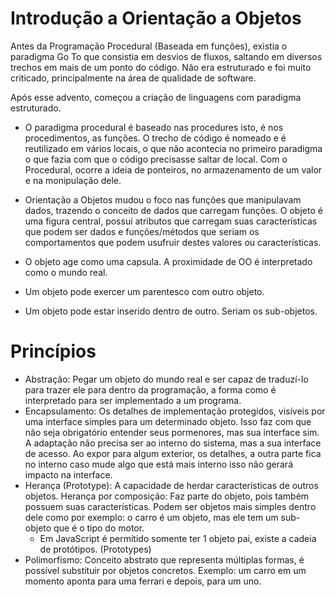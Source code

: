 # Introdução a Orientação a Objetos

Antes da Programação Procedural (Baseada em funções), existia o paradigma Go To que consistia em desvios de fluxos, saltando em diversos trechos em mais de um ponto do código. Não era estruturado e foi muito criticado, principalmente na área de qualidade de software.

Após esse advento, começou a criação de linguagens com paradigma estruturado. 

- O paradigma procedural é baseado nas procedures isto, é nos procedimentos, as funções. O trecho de código é nomeado e é reutilizado em vários locais, o que não acontecia no primeiro paradigma o que fazia com que o código precisasse saltar de local. Com o Procedural, ocorre a ideia de ponteiros, no armazenamento de um valor e na monipulação dele.

- Orientação a Objetos mudou o foco nas funções que manipulavam dados, trazendo o conceito de dados que carregam funções. O objeto é uma figura central, possui atributos que carregam suas características que podem ser dados e funções/métodos que seriam os comportamentos que podem usufruir destes valores ou características.
- O objeto age como uma capsula. A proximidade de OO é interpretado como o mundo real.
- Um objeto pode exercer um parentesco com outro objeto.
- Um objeto pode estar inserido dentro de outro. Seriam os sub-objetos.

# Princípios
- Abstração: Pegar um objeto do mundo real e ser capaz de traduzí-lo para trazer ele para dentro da programação, a forma como é interpretado para ser implementado a um programa.
- Encapsulamento: Os detalhes de implementação protegidos, visíveis por uma interface simples para um determinado objeto. Isso faz com que não seja obrigatório entender seus pormenores, mas sua interface sim. A adaptação não precisa ser ao interno do sistema, mas a sua interface de acesso. Ao expor para algum exterior, os detalhes, a outra parte fica no interno caso mude algo que está mais interno isso não gerará impacto na interface.
- Herança (Prototype): A capacidade de herdar características de outros objetos. Herança por composição: Faz parte do objeto, pois também possuem suas características. Podem ser objetos mais simples dentro dele como por exemplo: o carro é um objeto, mas ele tem um sub-objeto que é o tipo do motor. 
    - Em JavaScript é permitido somente ter 1 objeto pai, existe a cadeia de protótipos. (Prototypes)
- Polimorfismo: Conceito abstrato que representa múltiplas formas, é possível substituir por objetos concretos. Exemplo: um carro em um momento aponta para uma ferrari e depois, para um uno.

